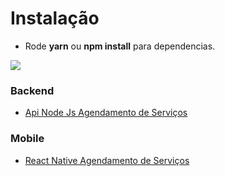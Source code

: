 # Instalação

- Rode **yarn** ou **npm install** para dependencias.

<img src=".github/example.gif">

### Backend

- <a href="https://github.com/marlonauthority/nodejs-api-appointments-services">Api Node Js Agendamento de Serviços</a>

### Mobile

- <a href="https://github.com/marlonauthority/react-native-appointments-services">React Native Agendamento de Serviços</a>

